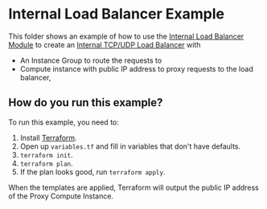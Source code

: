 # Internal Load Balancer Example

<!-- NOTE: We use absolute linking here instead of relative linking, because the terraform registry does not support
           relative linking correctly.
-->

This folder shows an example of how to use the [Internal Load Balancer Module](https://github.com/gruntwork-io/terraform-google-load-balancer/tree/master/modules/internal-load-balancer) to create an [Internal TCP/UDP Load Balancer](https://cloud.google.com/load-balancing/docs/internal/) with 

* An Instance Group to route the requests to
* Compute instance with public IP address to proxy requests to the load balancer,

## How do you run this example?

To run this example, you need to:

1. Install [Terraform](https://www.terraform.io/).
1. Open up `variables.tf` and fill in variables that don't have defaults. 
1. `terraform init`.
1. `terraform plan`.
1. If the plan looks good, run `terraform apply`.

When the templates are applied, Terraform will output the public IP address of the Proxy Compute Instance. 

